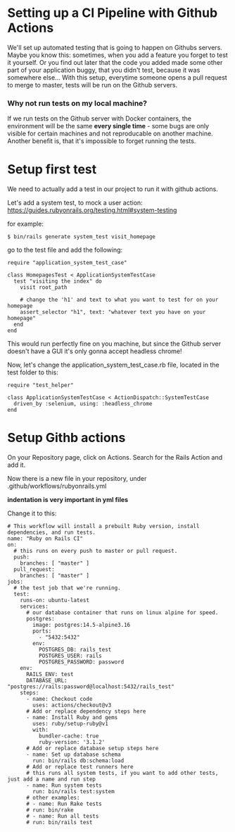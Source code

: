 # Setting up a CI Pipeline with Github Actions
We'll set up automated testing that is going to happen on Githubs servers. Maybe you know this: sometimes, when you add a feature you forget to test it yourself. Or you find out later that the code you added made some other part of your application buggy, that you didn't test, because it was somewhere else...
With this setup, everytime someone opens a pull request to merge to master, tests will be run on the Github servers.
### Why not run tests on my local machine?
If we run tests on the Github server with Docker containers, the environment will be the same **every single time** - some bugs are only visible for certain machines and not reproducable on another machine. Another benefit is, that it's impossible to forget running the tests.

# Setup first test
We need to actually add a test in our project to run it with github actions.
<br>

Let's add a system test, to mock a user action:
https://guides.rubyonrails.org/testing.html#system-testing
<br>

for example:
```
$ bin/rails generate system_test visit_homepage
```

go to the test file and add the following:
```
require "application_system_test_case"

class HomepagesTest < ApplicationSystemTestCase
  test "visiting the index" do
    visit root_path

    # change the 'h1' and text to what you want to test for on your homepage
    assert_selector "h1", text: "whatever text you have on your homepage"
  end
end
```

This would run perfectly fine on you machine, but since the Github server doesn't have a GUI it's only gonna accept headless chrome!
<br>

Now, let's change the application_system_test_case.rb file, located in the test folder to this:
```
require "test_helper"

class ApplicationSystemTestCase < ActionDispatch::SystemTestCase
  driven_by :selenium, using: :headless_chrome
end
```

# Setup Githb actions
On your Repository page, click on Actions. Search for the Rails Action and add it.
<br>

Now there is a new file in your repository, under .github/workflows/rubyonrails.yml
<br>

**indentation is very important in yml files**
<br>

Change it to this:
```
# This workflow will install a prebuilt Ruby version, install dependencies, and run tests.
name: "Ruby on Rails CI"
on:
  # this runs on every push to master or pull request.
  push:
    branches: [ "master" ]
  pull_request:
    branches: [ "master" ]
jobs:
  # the test job that we're running.
  test:
    runs-on: ubuntu-latest
    services:
      # our database container that runs on linux alpine for speed.
      postgres:
        image: postgres:14.5-alpine3.16
        ports:
          - "5432:5432"
        env:
          POSTGRES_DB: rails_test
          POSTGRES_USER: rails
          POSTGRES_PASSWORD: password
    env:
      RAILS_ENV: test
      DATABASE_URL: "postgres://rails:password@localhost:5432/rails_test"
    steps:
      - name: Checkout code
        uses: actions/checkout@v3
      # Add or replace dependency steps here
      - name: Install Ruby and gems
        uses: ruby/setup-ruby@v1
        with:
          bundler-cache: true
          ruby-version: '3.1.2'
      # Add or replace database setup steps here
      - name: Set up database schema
        run: bin/rails db:schema:load
      # Add or replace test runners here
      # this runs all system tests, if you want to add other tests, just add a name and run step
      - name: Run system tests
        run: bin/rails test:system
      # other examples:
      # - name: Run Rake tests
      # run: bin/rake
      # - name: Run all tests
      # run: bin/rails test
```
<br>
